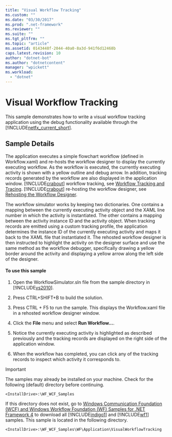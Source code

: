 ```yaml
---
title: "Visual Workflow Tracking"
ms.custom: ""
ms.date: "03/30/2017"
ms.prod: ".net-framework"
ms.reviewer: ""
ms.suite: ""
ms.tgt_pltfrm: ""
ms.topic: "article"
ms.assetid: 0143448f-2044-40a0-8a3d-941f6d12468b
caps.latest.revision: 10
author: "dotnet-bot"
ms.author: "dotnetcontent"
manager: "wpickett"
ms.workload: 
  - "dotnet"
---
```

# Visual Workflow Tracking
This sample demonstrates how to write a visual workflow tracking application using the debug functionality available through the [!INCLUDE[netfx_current_short](../../../../includes/netfx-current-short-md.md)].  
  
## Sample Details  
 The application executes a simple flowchart workflow (defined in Workflow.xaml) and re-hosts the workflow designer to display the currently executing workflow. As the workflow is executed, the currently executing activity is shown with a yellow outline and debug arrow. In addition, tracking records generated by the workflow are also displayed in the application window. [!INCLUDE[crabout](../../../../includes/crabout-md.md)] workflow tracking, see [Workflow Tracking and Tracing](../../../../docs/framework/windows-workflow-foundation/workflow-tracking-and-tracing.md). [!INCLUDE[crabout](../../../../includes/crabout-md.md)] re-hosting the workflow designer, see [Rehosting the Workflow Designer](../../../../docs/framework/windows-workflow-foundation/rehosting-the-workflow-designer.md).  
  
 The workflow simulator works by keeping two dictionaries. One contains a mapping between the currently executing activity object and the XAML line number in which the activity is instantiated. The other contains a mapping between the activity instance ID and the activity object. When tracking records are emitted using a custom tracking profile, the application determines the instance ID of the currently executing activity and maps it back to the XAML file that instantiated it. The rehosted workflow designer is then instructed to highlight the activity on the designer surface and use the same method as the workflow debugger, specifically drawing a yellow border around the activity and displaying a yellow arrow along the left side of the designer.  
  
#### To use this sample  
  
1.  Open the WorkflowSimulator.sln file from the sample directory in [!INCLUDE[vs2010](../../../../includes/vs2010-md.md)].  
  
2.  Press CTRL+SHIFT+B to build the solution.  
  
3.  Press CTRL + F5 to run the sample. This displays the Workflow.xaml file in a rehosted workflow designer window.  
  
4.  Click the **File** menu and select **Run Workflow...**.  
  
5.  Notice the currently executing activity is highlighted as described previously and the tracking records are displayed on the right side of the application window.  
  
6.  When the workflow has completed, you can click any of the tracking records to inspect which activity it corresponds to.  
  
> [!IMPORTANT]
>  The samples may already be installed on your machine. Check for the following (default) directory before continuing.  
>   
>  `<InstallDrive>:\WF_WCF_Samples`  
>   
>  If this directory does not exist, go to [Windows Communication Foundation (WCF) and Windows Workflow Foundation (WF) Samples for .NET Framework 4](http://go.microsoft.com/fwlink/?LinkId=150780) to download all [!INCLUDE[indigo1](../../../../includes/indigo1-md.md)] and [!INCLUDE[wf1](../../../../includes/wf1-md.md)] samples. This sample is located in the following directory.  
>   
>  `<InstallDrive>:\WF_WCF_Samples\WF\Application\VisualWorkflowTracking`
